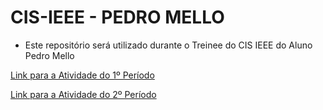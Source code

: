 # CIS-IEEE - PEDRO MELLO
 - Este repositório será utilizado durante o Treinee do CIS IEEE do Aluno Pedro Mello 
  
[Link para a Atividade do 1º Período](primeiroPeriodo.ipynb)

[Link para a Atividade do 2º Período](wineCONTRIBUTING.ipynb)
